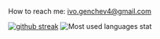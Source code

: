 How to reach me: ivo.genchev4@gmail.com

[![github streak](https://github-readme-streak-stats.herokuapp.com/?user=Squidfishrl&theme=gruvbox&count_private=true)](https://github.com/Squidfishrl/github-readme-streak-stats)
![Most used languages stat](https://github-readme-stats.vercel.app/api/top-langs/?username=Squidfishrl&theme=gruvbox&langs_count=10&layout=compact&exclude_repo=.dotfiles)

<!---
Squidfishrl/Squidfishrl is a ✨ special ✨ repository because its `README.md` (this file) appears on your GitHub profile.
You can click the Preview link to take a look at your changes.
--->
